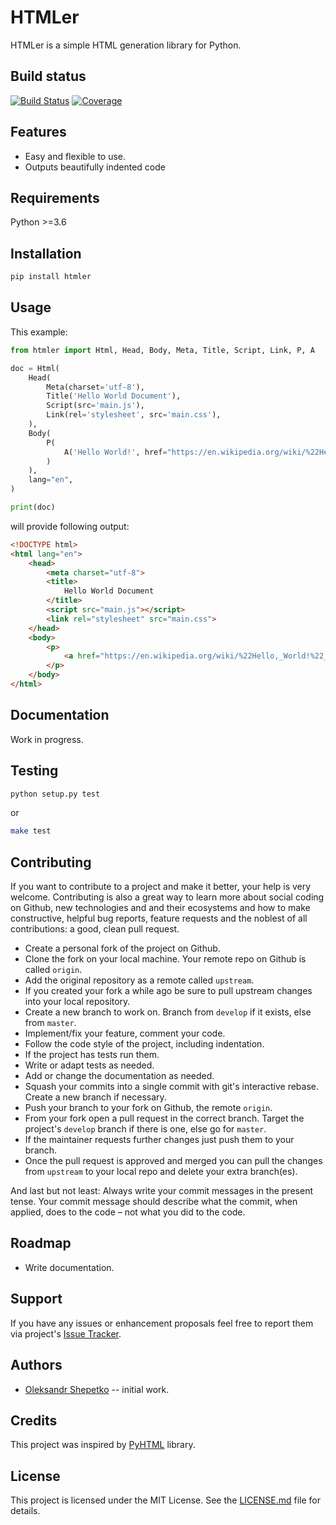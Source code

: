 # HTMLer

HTMLer is a simple HTML generation library for Python.


## Build status

[![Build Status](https://travis-ci.org/ashep/htmler.svg?branch=master)](https://travis-ci.org/ashep/htmler)
[![Coverage](https://codecov.io/gh/ashep/htmler/branch/master/graph/badge.svg)](https://codecov.io/gh/ashep/htmler)


## Features

* Easy and flexible to use.
* Outputs beautifully indented code


## Requirements

Python >=3.6


## Installation

```bash
pip install htmler
```

## Usage

This example:

```python
from htmler import Html, Head, Body, Meta, Title, Script, Link, P, A

doc = Html(
    Head(
        Meta(charset='utf-8'),
        Title('Hello World Document'),
        Script(src='main.js'),
        Link(rel='stylesheet', src='main.css'),
    ),
    Body(
        P(
            A('Hello World!', href="https://en.wikipedia.org/wiki/%22Hello,_World!%22_program")
        )
    ),
    lang="en",
)

print(doc)
```

will provide following output:

```html
<!DOCTYPE html>
<html lang="en">
    <head>
        <meta charset="utf-8">
        <title>
            Hello World Document
        </title>
        <script src="main.js"></script>
        <link rel="stylesheet" src="main.css">
    </head>
    <body>
        <p>
            <a href="https://en.wikipedia.org/wiki/%22Hello,_World!%22_program">Hello World!</a>
        </p>
    </body>
</html>
```

## Documentation

Work in progress.


## Testing

```bash
python setup.py test
```

or

```bash
make test
```


## Contributing

If you want to contribute to a project and make it better, your help is very 
welcome. Contributing is also a great way to learn more about social coding on 
Github, new technologies and and their ecosystems and how to make constructive, 
helpful bug reports, feature requests and the noblest of all contributions: 
a good, clean pull request.

- Create a personal fork of the project on Github.
- Clone the fork on your local machine. Your remote repo on Github is called 
  `origin`.
- Add the original repository as a remote called `upstream`.
- If you created your fork a while ago be sure to pull upstream changes into 
  your local repository.
- Create a new branch to work on. Branch from `develop` if it exists, else from 
  `master`.
- Implement/fix your feature, comment your code.
- Follow the code style of the project, including indentation.
- If the project has tests run them.
- Write or adapt tests as needed.
- Add or change the documentation as needed.
- Squash your commits into a single commit with git's interactive rebase. Create 
  a new branch if necessary.
- Push your branch to your fork on Github, the remote `origin`.
- From your fork open a pull request in the correct branch. Target the project's 
  `develop` branch if there is one, else go for `master`.
- If the maintainer requests further changes just push them to your branch. 
- Once the pull request is approved and merged you can pull the changes from 
  `upstream` to your local repo and delete your extra branch(es).

And last but not least: Always write your commit messages in the present tense. 
Your commit message should describe what the commit, when applied, does to the 
code – not what you did to the code.


## Roadmap

* Write documentation.


## Support

If you have any issues or enhancement proposals feel free to report them via 
project's [Issue Tracker](https://github.com/ashep/htmler/issues). 


## Authors

* [Oleksandr Shepetko](https://shepetko.com) -- initial work.


## Credits

This project was inspired by [PyHTML](https://github.com/cenkalti/pyhtml) 
library.


## License

This project is licensed under the MIT License. See the [LICENSE.md](LICENSE.md) 
file for details.
